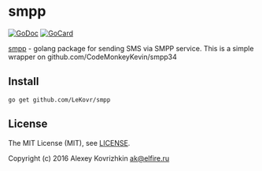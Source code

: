 smpp
====

[![GoDoc][1]][2]
[![GoCard][3]][4]

[1]: https://godoc.org/github.com/LeKovr/smpp?status.svg
[2]: https://godoc.org/github.com/LeKovr/smpp
[3]: https://goreportcard.com/badge/LeKovr/smpp
[4]: https://goreportcard.com/report/github.com/LeKovr/smpp

[smpp](https://github.com/LeKovr/smpp) - golang package for sending SMS via SMPP service.
This is a simple wrapper on github.com/CodeMonkeyKevin/smpp34

Install
-------

```
go get github.com/LeKovr/smpp
```

License
-------

The MIT License (MIT), see [LICENSE](LICENSE).

Copyright (c) 2016 Alexey Kovrizhkin ak@elfire.ru
